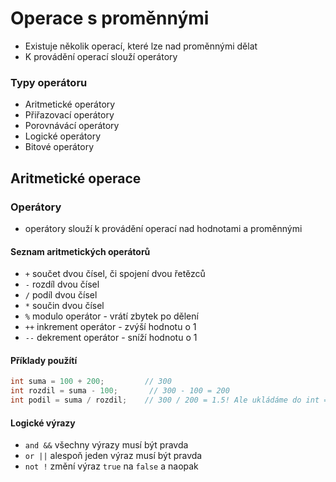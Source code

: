 # Operace s proměnnými
- Existuje několik operací, které lze nad proměnnými dělat
- K provádění operací slouží operátory

### Typy operátoru

- Aritmetické operátory
- Přiřazovací operátory
- Porovnávácí operátory
- Logické operátory
- Bitové operátory

## Aritmetické operace

### Operátory

- operátory slouží k provádění operací nad hodnotami a proměnnými

#### Seznam aritmetických operátorů

- `+` součet dvou čísel, či spojení dvou řetězců
- `-` rozdíl dvou čísel
- `/` podíl dvou čísel
- `*` součin dvou čísel
- `%` modulo operátor - vrátí zbytek po dělení
- `++` inkrement operátor - zvýší hodnotu o 1
- `--` dekrement operátor - sníží hodnotu o 1

#### Příklady použítí
```java
int suma = 100 + 200;         // 300
int rozdil = suma - 100;       // 300 - 100 = 200
int podil = suma / rozdil;    // 300 / 200 = 1.5! Ale ukládáme do int => 1
```

#### Logické výrazy
- `and &&` všechny výrazy musí být pravda 
- `or ||` alespoň jeden výraz musí být pravda
- `not !` změní výraz `true` na `false` a naopak
